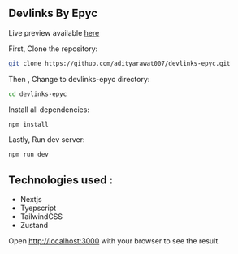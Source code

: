 
## Devlinks By Epyc

Live preview available [here](https://devlinks-epyc.vercel.app/)

First, Clone the repository:

```bash
git clone https://github.com/adityarawat007/devlinks-epyc.git

```
Then , Change to devlinks-epyc directory:

```bash
cd devlinks-epyc

```
Install all dependencies:

```bash
npm install

```

Lastly, Run dev server:

```bash
npm run dev

```

## Technologies used :
- Nextjs
- Tyepscript
- TailwindCSS
- Zustand

Open [http://localhost:3000](http://localhost:3000) with your browser to see the result.
